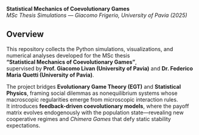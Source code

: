 **Statistical Mechanics of Coevolutionary Games**  
*MSc Thesis Simulations — Giacomo Frigerio, University of Pavia (2025)*

## Overview

This repository collects the Python simulations, visualizations, and numerical analyses developed for the MSc thesis  
**“Statistical Mechanics of Coevolutionary Games”**,  
supervised by **Prof. Giacomo Livan (University of Pavia)** and **Dr. Federico Maria Quetti (University of Pavia)**.

The project bridges **Evolutionary Game Theory (EGT)** and **Statistical Physics**, framing social dilemmas as nonequilibrium systems whose macroscopic regularities emerge from microscopic interaction rules.  
It introduces **feedback-driven coevolutionary models**, where the payoff matrix evolves endogenously with the population state—revealing new cooperative regimes and *Chimera Games* that defy static stability expectations.

